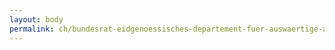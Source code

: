 ```yaml
---
layout: body
permalink: ch/bundesrat-eidgenoessisches-departement-fuer-auswaertige-angelegenheiten-generalsekretariat-eda/
---
```


